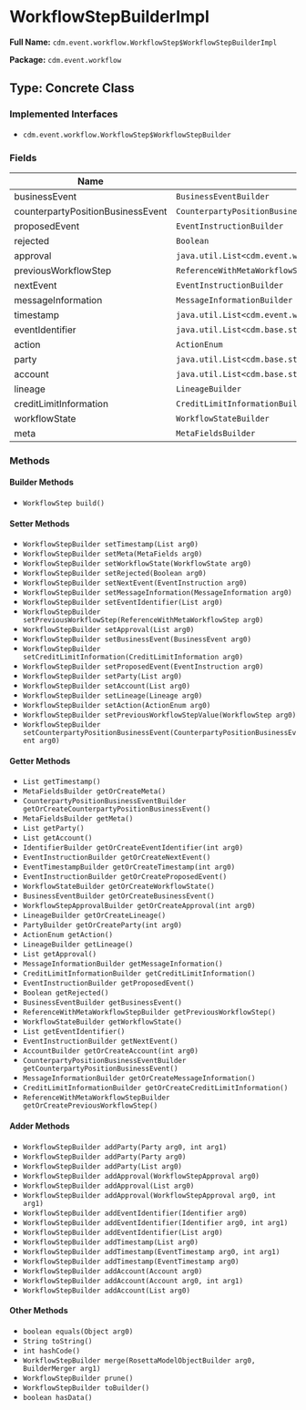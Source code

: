 # WorkflowStepBuilderImpl

**Full Name:** `cdm.event.workflow.WorkflowStep$WorkflowStepBuilderImpl`

**Package:** `cdm.event.workflow`

## Type: Concrete Class

### Implemented Interfaces

- `cdm.event.workflow.WorkflowStep$WorkflowStepBuilder`

### Fields

| Name | Type | Description |
|------|------|-------------|
| businessEvent | `BusinessEventBuilder` |  |
| counterpartyPositionBusinessEvent | `CounterpartyPositionBusinessEventBuilder` |  |
| proposedEvent | `EventInstructionBuilder` |  |
| rejected | `Boolean` |  |
| approval | `java.util.List<cdm.event.workflow.WorkflowStepApproval$WorkflowStepApprovalBuilder>` |  |
| previousWorkflowStep | `ReferenceWithMetaWorkflowStepBuilder` |  |
| nextEvent | `EventInstructionBuilder` |  |
| messageInformation | `MessageInformationBuilder` |  |
| timestamp | `java.util.List<cdm.event.workflow.EventTimestamp$EventTimestampBuilder>` |  |
| eventIdentifier | `java.util.List<cdm.base.staticdata.identifier.Identifier$IdentifierBuilder>` |  |
| action | `ActionEnum` |  |
| party | `java.util.List<cdm.base.staticdata.party.Party$PartyBuilder>` |  |
| account | `java.util.List<cdm.base.staticdata.party.Account$AccountBuilder>` |  |
| lineage | `LineageBuilder` |  |
| creditLimitInformation | `CreditLimitInformationBuilder` |  |
| workflowState | `WorkflowStateBuilder` |  |
| meta | `MetaFieldsBuilder` |  |

### Methods

#### Builder Methods

- `WorkflowStep build()`

#### Setter Methods

- `WorkflowStepBuilder setTimestamp(List arg0)`
- `WorkflowStepBuilder setMeta(MetaFields arg0)`
- `WorkflowStepBuilder setWorkflowState(WorkflowState arg0)`
- `WorkflowStepBuilder setRejected(Boolean arg0)`
- `WorkflowStepBuilder setNextEvent(EventInstruction arg0)`
- `WorkflowStepBuilder setMessageInformation(MessageInformation arg0)`
- `WorkflowStepBuilder setEventIdentifier(List arg0)`
- `WorkflowStepBuilder setPreviousWorkflowStep(ReferenceWithMetaWorkflowStep arg0)`
- `WorkflowStepBuilder setApproval(List arg0)`
- `WorkflowStepBuilder setBusinessEvent(BusinessEvent arg0)`
- `WorkflowStepBuilder setCreditLimitInformation(CreditLimitInformation arg0)`
- `WorkflowStepBuilder setProposedEvent(EventInstruction arg0)`
- `WorkflowStepBuilder setParty(List arg0)`
- `WorkflowStepBuilder setAccount(List arg0)`
- `WorkflowStepBuilder setLineage(Lineage arg0)`
- `WorkflowStepBuilder setAction(ActionEnum arg0)`
- `WorkflowStepBuilder setPreviousWorkflowStepValue(WorkflowStep arg0)`
- `WorkflowStepBuilder setCounterpartyPositionBusinessEvent(CounterpartyPositionBusinessEvent arg0)`

#### Getter Methods

- `List getTimestamp()`
- `MetaFieldsBuilder getOrCreateMeta()`
- `CounterpartyPositionBusinessEventBuilder getOrCreateCounterpartyPositionBusinessEvent()`
- `MetaFieldsBuilder getMeta()`
- `List getParty()`
- `List getAccount()`
- `IdentifierBuilder getOrCreateEventIdentifier(int arg0)`
- `EventInstructionBuilder getOrCreateNextEvent()`
- `EventTimestampBuilder getOrCreateTimestamp(int arg0)`
- `EventInstructionBuilder getOrCreateProposedEvent()`
- `WorkflowStateBuilder getOrCreateWorkflowState()`
- `BusinessEventBuilder getOrCreateBusinessEvent()`
- `WorkflowStepApprovalBuilder getOrCreateApproval(int arg0)`
- `LineageBuilder getOrCreateLineage()`
- `PartyBuilder getOrCreateParty(int arg0)`
- `ActionEnum getAction()`
- `LineageBuilder getLineage()`
- `List getApproval()`
- `MessageInformationBuilder getMessageInformation()`
- `CreditLimitInformationBuilder getCreditLimitInformation()`
- `EventInstructionBuilder getProposedEvent()`
- `Boolean getRejected()`
- `BusinessEventBuilder getBusinessEvent()`
- `ReferenceWithMetaWorkflowStepBuilder getPreviousWorkflowStep()`
- `WorkflowStateBuilder getWorkflowState()`
- `List getEventIdentifier()`
- `EventInstructionBuilder getNextEvent()`
- `AccountBuilder getOrCreateAccount(int arg0)`
- `CounterpartyPositionBusinessEventBuilder getCounterpartyPositionBusinessEvent()`
- `MessageInformationBuilder getOrCreateMessageInformation()`
- `CreditLimitInformationBuilder getOrCreateCreditLimitInformation()`
- `ReferenceWithMetaWorkflowStepBuilder getOrCreatePreviousWorkflowStep()`

#### Adder Methods

- `WorkflowStepBuilder addParty(Party arg0, int arg1)`
- `WorkflowStepBuilder addParty(Party arg0)`
- `WorkflowStepBuilder addParty(List arg0)`
- `WorkflowStepBuilder addApproval(WorkflowStepApproval arg0)`
- `WorkflowStepBuilder addApproval(List arg0)`
- `WorkflowStepBuilder addApproval(WorkflowStepApproval arg0, int arg1)`
- `WorkflowStepBuilder addEventIdentifier(Identifier arg0)`
- `WorkflowStepBuilder addEventIdentifier(Identifier arg0, int arg1)`
- `WorkflowStepBuilder addEventIdentifier(List arg0)`
- `WorkflowStepBuilder addTimestamp(List arg0)`
- `WorkflowStepBuilder addTimestamp(EventTimestamp arg0, int arg1)`
- `WorkflowStepBuilder addTimestamp(EventTimestamp arg0)`
- `WorkflowStepBuilder addAccount(Account arg0)`
- `WorkflowStepBuilder addAccount(Account arg0, int arg1)`
- `WorkflowStepBuilder addAccount(List arg0)`

#### Other Methods

- `boolean equals(Object arg0)`
- `String toString()`
- `int hashCode()`
- `WorkflowStepBuilder merge(RosettaModelObjectBuilder arg0, BuilderMerger arg1)`
- `WorkflowStepBuilder prune()`
- `WorkflowStepBuilder toBuilder()`
- `boolean hasData()`

